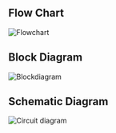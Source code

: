 ## Flow Chart
![Flowchart](https://github.com/Avishek2579/M2_Traffic-Light_System/blob/main/2_Architecture/FlowChart.png)
## Block Diagram
![Blockdiagram](https://github.com/Avishek2579/M2_Traffic-Light_System/blob/main/2_Architecture/Blockdiagram.png)
## Schematic Diagram
![Circuit diagram](https://github.com/Avishek2579/M2_Traffic-Light_System/blob/main/2_Architecture/Circuit%20diagram.png)
    
